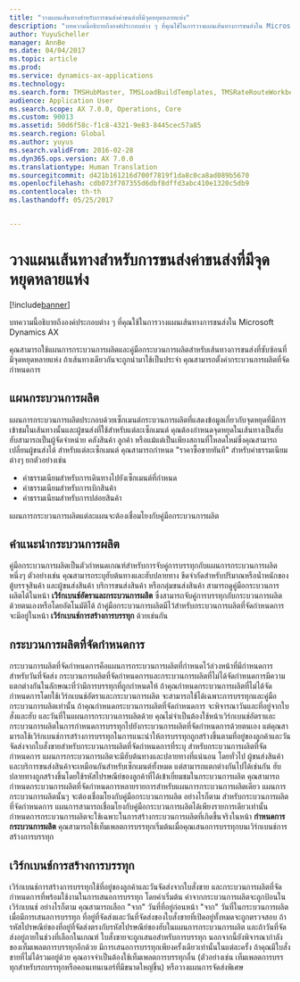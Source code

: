 ```yaml
---
title: "วางแผนเส้นทางสำหรับการขนส่งค่าขนส่งที่มีจุดหยุดหลายแห่ง"
description: "บทความนี้อธิบายถึงองค์ประกอบต่าง ๆ ที่คุณใช้ในการวางแผนเส้นทางการขนส่งใน Microsoft Dynamics AX"
author: YuyuScheller
manager: AnnBe
ms.date: 04/04/2017
ms.topic: article
ms.prod: 
ms.service: dynamics-ax-applications
ms.technology: 
ms.search.form: TMSHubMaster, TMSLoadBuildTemplates, TMSRateRouteWorkbench, TMSRouteGuide, TMSRoutePlan, TMSRouteWorkbench, WHSLoadTemplate
audience: Application User
ms.search.scope: AX 7.0.0, Operations, Core
ms.custom: 90013
ms.assetid: 50d6f58c-f1c8-4321-9e83-8445cec57a85
ms.search.region: Global
ms.author: yuyus
ms.search.validFrom: 2016-02-28
ms.dyn365.ops.version: AX 7.0.0
ms.translationtype: Human Translation
ms.sourcegitcommit: d421b161216d700f7819f1da8c0ca8ad089b5670
ms.openlocfilehash: cdb073f707355d6dbf8dffd3abc410e1320c5db9
ms.contentlocale: th-th
ms.lasthandoff: 05/25/2017


---
```


# <a name="plan-freight-transportation-routes-with-multiple-stops"></a>วางแผนเส้นทางสำหรับการขนส่งค่าขนส่งที่มีจุดหยุดหลายแห่ง

[!include[banner](../includes/banner.md)]


บทความนี้อธิบายถึงองค์ประกอบต่าง ๆ ที่คุณใช้ในการวางแผนเส้นทางการขนส่งใน Microsoft Dynamics AX

คุณสามารถใช้แผนการกระบวนการผลิตและคู่มือกระบวนการผลิตสำหรับเส้นทางการขนส่งที่ซับซ้อนที่มีจุดหยุดหลายแห่ง ถ้าเส้นทางเดียวกันจะถูกนำมาใช้เป็นประจำ คุณสามารถตั้งค่ากระบวนการผลิตที่จัดกำหนดการ

## <a name="route-plans"></a>แผนกระบวนการผลิต
แผนการกระบวนการผลิตประกอบด้วยเซ็กเมนต์กระบวนการผลิตที่แสดงข้อมูลเกี่ยวกับจุดหยุดที่มีการเข้าชมในเส้นทางนั้นและผู้ขนส่งที่ใช้สำหรับแต่ละเซ็กเมนต์ คุณต้องกำหนดจุดหยุดในเส้นทางเป็นฮับ ฮับสามารถเป็นผู้จัดจำหน่าย คลังสินค้า ลูกค้า หรือแม้แต่เป็นเพียงสถานที่โหลดใหม่ซึ่งคุณสามารถเปลี่ยนผู้ขนส่งได้ สำหรับแต่ละเซ็กเมนต์ คุณสามารถกำหนด "ราคาซื้อขายทันที" สำหรับค่าธรรมเนียมต่างๆ ยกตัวอย่างเช่น

-   ค่าธรรมเนียมสำหรับการเดินทางไปยังเซ็กเมนต์ที่กำหนด
-   ค่าธรรมเนียมสำหรับการเบิกสินค้า
-   ค่าธรรมเนียมสำหรับการปล่อยสินค้า

แผนการกระบวนการผลิตแต่ละแผนจะต้องเชื่อมโยงกับคู่มือกระบวนการผลิต

## <a name="route-guides"></a>คำแนะนำกระบวนการผลิต
คู่มือกระบวนการผลิตเป็นตัวกำหนดเกณฑ์สำหรับการจับคู่การบรรทุกกับแผนการกระบวนการผลิตหนึ่งๆ ตัวอย่างเช่น คุณสามารถระบุฮับต้นทางและฮับปลายทาง ขีดจำกัดสำหรับปริมาณหรือน้ำหนักของตู้บรรจุสินค้า และผู้ขนส่งสินค้า บริการขนส่งสินค้า หรือกลุ่มขนส่งสินค้า สามารถดูคู่มือกระบวนการผลิตได้ในหน้า **เวิร์กเบนช์อัตราและกระบวนการผลิต** ซึ่งสามารถจับคู่การบรรทุกกับกระบวนการผลิตด้วยตนเองหรือโดยอัตโนมัติได้ ถ้าคู่มือกระบวนการผลิตมีไว้สำหรับกระบวนการผลิตที่จัดกำหนดการ จะมีอยู่ในหน้า **เวิร์กเบนช์การสร้างการบรรทุก** ด้วยเช่นกัน

## <a name="scheduled-routes"></a>กระบวนการผลิตที่จัดกำหนดการ
กระบวนการผลิตที่จัดกำหนดการคือแผนการกระบวนการผลิตที่กำหนดไว้ล่วงหน้าที่มีกำหนดการสำหรับวันที่จัดส่ง กระบวนการผลิตที่จัดกำหนดการและกระบวนการผลิตที่ไม่ได้จัดกำหนดการมีความแตกต่างกันในลักษณะที่ว่ามีการบรรทุกที่ถูกกำหนดให้ ถ้าคุณกำหนดกระบวนการผลิตที่ไม่ได้จัดกำหนดการโดยใช้เวิร์กเบนช์อัตราและกระบวนการผลิต จะสามารถใช้ได้เฉพาะการบรรทุกและคู่มือกระบวนการผลิตเท่านั้น ถ้าคุณกำหนดกระบวนการผลิตที่จัดกำหนดการ จะพิจารณาวันและที่อยู่จากใบสั่งและฮับ และวันที่ในแผนการกระบวนการผลิตด้วย คุณไม่จำเป็นต้องใช้หน้าเวิร์กเบนช์อัตราและกระบวนการผลิตในการกำหนดการบรรทุกไปยังกระบวนการผลิตที่จัดกำหนดการด้วยตนเอง แต่คุณสามารถใช้เวิร์กเบนช์การสร้างการบรรทุกในการแนะนำให้การบรรทุกถูกสร้างขึ้นตามที่อยู่ของลูกค้าและวันจัดส่งจากใบสั่งขายสำหรับกระบวนการผลิตที่จัดกำหนดการที่ระบุ สำหรับกระบวนการผลิตที่จัดกำหนดการ แผนการกระบวนการผลิตจะมีฮับต้นทางและปลายทางที่แน่นอน โดยทั่วไป ผู้ขนส่งสินค้าและบริการขนส่งสินค้าจะเหมือนกันสำหรับเซ็กเมนต์ทั้งหมด แต่สามารถแตกต่างกันไปได้เช่นกัน ฮับปลายทางถูกสร้างขึ้นโดยใช้รหัสไปรษณีย์ของลูกค้าที่ได้เข้าเยี่ยมชมในกระบวนการผลิต คุณสามารถกำหนดกระบวนการผลิตที่จัดกำหนดการหลายรายการสำหรับแผนการกระบวนการผลิตเดียว แผนการกระบวนการผลิตนั้นๆ จะต้องเชื่อมโยงกับคู่มือกระบวนการผลิต อย่างไรก็ตาม สำหรับกระบวนการผลิตที่จัดกำหนดการ แผนการสามารถเชื่อมโยงกับคู่มือกระบวนการผลิตได้เพียงรายการเดียวเท่านั้น กำหนดการกระบวนการผลิตจะใช้เฉพาะในการสร้างกระบวนการผลิตที่เกิดขึ้นจริงในหน้า **กำหนดการกระบวนการผลิต** คุณสามารถใช้เท็มเพลตการบรรทุกเริ่มต้นเมื่อคุณเสนอการบรรทุกบนเวิร์กเบนช์การสร้างการบรรทุก

## <a name="load-building-workbench"></a>เวิร์กเบนช์การสร้างการบรรทุก
เวิร์กเบนช์การสร้างการบรรทุกใช้ที่อยู่ของลูกค้าและวันจัดส่งจากใบสั่งขาย และกระบวนการผลิตที่จัดกำหนดการที่พร้อมใช้งานในการเสนอการบรรทุก โดยค่าเริ่มต้น ค่าจากกระบวนการผลิตจะถูกป้อนในเวิร์กเบนช์ อย่างไรก็ตาม คุณสามารถเลือก "จาก" วันที่ที่อยู่ก่อนหน้า "จาก" วันที่ในกระบวนการผลิต เมื่อมีการเสนอการบรรทุก ที่อยู่ที่จัดส่งและวันที่จัดส่งของใบสั่งขายที่เปิดอยู่ทั้งหมดจะถูกตรวจสอบ ถ้ารหัสไปรษณีย์ของที่อยู่ที่จัดส่งตรงกับรหัสไปรษณีย์ของฮับในแผนการกระบวนการผลิต และถ้าวันที่จัดส่งอยู่ภายในช่วงที่เลือกในเกณฑ์ ใบสั่งขายจะถูกเสนอสำหรับการบรรทุก นอกจากนี้ยังพิจารณากำลังของเท็มเพลตการบรรทุกอีกด้วย มีการเสนอการบรรทุกเพียงครั้งเดียวเท่านั้นในแต่ละครั้ง ถ้าคุณมีใบสั่งขายที่ไม่ได้รวมอยู่ด้วย คุณอาจจำเป็นต้องใช้เท็มเพลตการบรรทุกอื่น (ตัวอย่างเช่น เท็มเพลตการบรรทุกสำหรับรถบรรทุกหรือคอนเทนเนอร์ที่มีขนาดใหญ่ขึ้น) หรือวางแผนการจัดส่งพิเศษ




